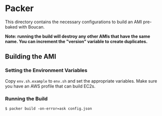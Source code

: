 # Packer

This directory contains the necessary configurations to build an AMI pre-baked with Boucan.

**Note: running the build will destroy any other AMIs that have the same name. You can increment the "version" variable to create duplicates.**

## Building the AMI

### Setting the Environment Variables

Copy `env.sh.example` to `env.sh` and set the appropriate variables. Make sure you have an AWS profile that can build EC2s.

### Running the Build

```
$ packer build -on-error=ask config.json
```
